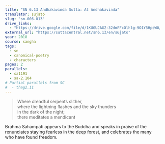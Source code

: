 ```yaml
---
title: "SN 6.13 Andhakavinda Sutta: At Andhakavinda"
translator: sujato
slug: "sn.006.013"
drive_links:
  - "https://drive.google.com/file/d/1KUGUJAGZ-32dnFFcOlhlg-9O1Y5HpeW0/view?usp=drivesdk"
external_url: "https://suttacentral.net/sn6.13/en/sujato"
year: 2018
course: sangha
tags:
  - sn
  - canonical-poetry
  - characters
pages: 2
parallels:
  - sa1191
  - sa-2.104
# Partial parallels from SC
#  - thag2.11
---
```


> Where dreadful serpents slither,  
where the lightning flashes and the sky thunders  
in the dark of the night;  
there meditates a mendicant

Brahmā Sahampati appears to the Buddha and speaks in praise of the renunciates staying fearless in the deep forest, and celebrates the many who have found freedom.

